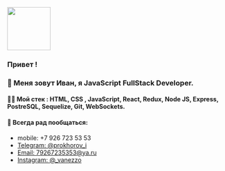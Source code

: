 <img src="https://thumbs.gfycat.com/GlassGorgeousCockatoo-max-1mb.gif" width="100px"/>

### Привет !

### 🙂 Меня зовут Иван, я JavaScript FullStack Developer.

####  👨‍💻 Мой стек : HTML, CSS , JavaScript, React, Redux, Node JS, Express, PostreSQL, Sequelize, Git, WebSockets.

####  💬 Всегда рад пообщаться:
* mobile: +7 926 723 53 53
* [Telegram: @prokhorov_i](https://t.me/prokhorov_i)
* [Email: 79267235353@ya.ru](mailto:79267235353@ya.ru)
* [Instagram: @_vanezzo](https://www.instagram.com/_vanezzo/)
<!--
**VaneZzo/VaneZzo** is a ✨ _special_ ✨ repository because its `README.md` (this file) appears on your GitHub profile.

Here are some ideas to get you started:

- 🔭 I’m currently working on ...
- 🌱 I’m currently learning ...
- 👯 I’m looking to collaborate on ...
- 🤔 I’m looking for help with ...
- 💬 Ask me about ...
- 📫 How to reach me: ...
- 😄 Pronouns: ...
- ⚡ Fun fact: ...
-->
